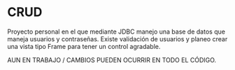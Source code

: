# CRUD
Proyecto personal en el que mediante JDBC manejo una base de datos que maneja usuarios y contraseñas. Existe validación de usuarios y planeo crear una vista tipo Frame para tener un control agradable. 

AUN EN TRABAJO / CAMBIOS PUEDEN OCURRIR EN TODO EL CÓDIGO.
